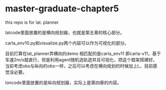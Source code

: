 # master-graduate-chapter5
this repo is for lat. planner

latcode里面放置的是横向规划器，也就是第五章的核心部分。

carla_env10.py和visualize.py两个内容可以作为可视化的部分。

目前打算在lat_planner弄横向的demo  相匹配的是carla_env11 即carla-v11，基于车速2m/s就直行，但是利用agent随机选轨迹并且可视化，把这个框架搭建好。
当前考虑obs与纵向的obs一样，之后可以考虑在横向规划的时候加上L，目前感觉没必要。




loncode里面放置的是纵向规划器，实际上是第四章的内容。
